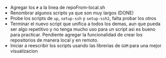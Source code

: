 - Agregar los `#` a la linea de repoFrom-local.sh
- Renombrar algunos scripts ya que son muy largos (DONE)
- Probe los scripts de `up`, `setup-ssh` y `setup-ssh2`, falta probar los otros
- Terminar el nuevo script que unifica a todos los demas, aun que pueda ser algo repetitivo y no tenga mucho
  uso para un script asi es bueno para practicar. Pendiente agregar la funcionalidad de crear los repositorios de manera local y en remoto.
- Iniciar a reescribir los scripts usando las librerias de `GUM` para una mejor visualizacion
